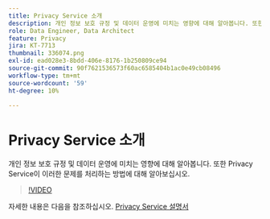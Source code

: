 ```yaml
---
title: Privacy Service 소개
description: 개인 정보 보호 규정 및 데이터 운영에 미치는 영향에 대해 알아봅니다. 또한 Privacy Service이 이러한 문제를 처리하는 방법에 대해 알아보십시오.
role: Data Engineer, Data Architect
feature: Privacy
jira: KT-7713
thumbnail: 336074.png
exl-id: ead028e3-8bdd-406e-8176-1b250809ce94
source-git-commit: 90f7621536573f60ac6585404b1ac0e49cb08496
workflow-type: tm+mt
source-wordcount: '59'
ht-degree: 10%

---
```


# Privacy Service 소개

개인 정보 보호 규정 및 데이터 운영에 미치는 영향에 대해 알아봅니다. 또한 Privacy Service이 이러한 문제를 처리하는 방법에 대해 알아보십시오.

>[!VIDEO](https://video.tv.adobe.com/v/336074?quality=12&learn=on)

자세한 내용은 다음을 참조하십시오. [Privacy Service 설명서](https://experienceleague.adobe.com/docs/experience-platform/privacy/home.html?lang=ko)